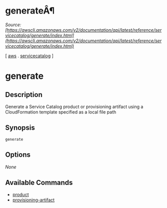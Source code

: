# generateÂ¶

*Source: [https://awscli.amazonaws.com/v2/documentation/api/latest/reference/servicecatalog/generate/index.html](https://awscli.amazonaws.com/v2/documentation/api/latest/reference/servicecatalog/generate/index.html)*

[ [aws](https://awscli.amazonaws.com/v2/documentation/api/latest/reference/index.html#cli-aws) . [servicecatalog](https://awscli.amazonaws.com/v2/documentation/api/latest/reference/servicecatalog/index.html#cli-aws-servicecatalog) ]

# generate

## Description

Generate a Service Catalog product or provisioning artifact using a CloudFormation template specified as a local file path

## Synopsis

```
generate
```

## Options

*None*

## Available Commands

- [product](https://awscli.amazonaws.com/v2/documentation/api/latest/reference/servicecatalog/generate/product.html)
- [provisioning-artifact](https://awscli.amazonaws.com/v2/documentation/api/latest/reference/servicecatalog/generate/provisioning-artifact.html)